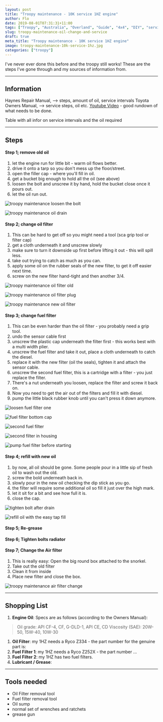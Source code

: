 ```yaml
---
layout: post
title: "Troopy maintenance - 10K service 1HZ engine"
author: Flo
date: 2019-08-01T07:31:31+11:00
tags: ["Troopy", "Australia", "Overland", "Guide", "4x4", "DIY", "service", "oil"]
slug: troopy-maintenance-oil-change-and-service
draft: true
meta_title: "Troopy maintenance - 10K service 1HZ engine"
image: troopy-maintenance-10k-service-1hz.jpg
categories: ["troopy"]
---
```


I've never ever done this before and the troopy still works! These are the steps I've gone through and my sources of information from.<!-- end -->

---

## Information

Haynes Repair Manual,
--> steps, amount of oil, service intervals
Toyota Owners Manual,
--> service steps, oil etc.
[Youtube Video](https://www.youtube.com/watch?v=komGJ7Sirbs) - good rundown of what needs to be done.

Table with all infor on service intervals and the oil required

---

## Steps

#### Step 1; remove old oil

1. let the engine run for little bit - warm oil flows better.
2. drive it onto a tarp so you don't mess up the floor/street.
3. open the filler cap - where you'll fill in oil.
4. get a bucket big enough to hold all the oil (see above)
5. loosen the bolt and unscrew it by hand, hold the bucket close once it pours out.
6. let the oil run out.

![troopy maintenance loosen the bolt](./troopy-maintenance-drain-oil-bolt.jpg)

![troopy maintenance oil drain](./troopy-maintenance-oil-draining-bucket.jpg)

#### Step 2; change oil filter

1. This can be hard to get off so you might need a tool (sca grip tool or filter cap)
2. get a cloth underneath it and unscrew slowly
3. make sure to turn it downside up first before lifting it out - this will spill less.
4. take out trying to catch as much as you can.
5. apply some oil on the rubber seals of the new filter, to get it off easier next time.
6. screw on the new filter hand-tight and then another 3/4.

![troopy maintenance oil filter old](./troopy-maintenance-1hz-oil-filter.jpg)

![troopy maintenance oil filter plug](./troopy-maintenance-oil-filter-plug.jpg)

![troopy maintenance new oil filter](./troopy-maintenance-new-oil-filter.jpg)

#### Step 3; change fuel filter

1. This can be even harder than the oil filter - you probably need a grip tool.
2. undo the sensor cable first
3. unscrew the plastic cap underneath the filter first - this works best with a multi width plier.
4. unscrew the fuel filter and take it out, place a cloth underneath to catch the diesel.
5. replace it with the new filter (oil the seals), tighten it and attach the sensor cable.
6. unscrew the second fuel filter, this is a cartridge with a filter - you just replace the filter.
7. There's a nut underneath you loosen, replace the filter and screw it back on.
8. Now you need to get the air out of the filters and fill it with diesel.
9. pump the little black rubber knob until you can't press it down anymore.

![loosen fuel filter one](./troopy-maintenance-remove-fuel-filter-one.jpg)

![fuel filter bottom cap](./troopy-maintenance-fuel-filter-bottom-cap.jpg)

![second fuel filter](./troopy-maintenance-fuel-filter-2.jpg)

![second filter in housing](./troopy-maintenance-second-filter-in-housing.jpg)

![pump fuel filter before starting](./troopy-maintenance-pump-fuel-filter-before-starting.jpg)

#### Step 4; refill with new oil

1. by now, all oil should be gone. Some people pour in a little sip of fresh oil to wash out the old.
2. screw the bold underneath back in.
3. slowly pour in the new oil checking the dip stick as you go.
4. the filter will require some additional oil so fill it just over the high mark.
5. let it sit for a bit and see how full it is.
6. close the cap.

![tighten bolt after drain](./troopy-maintenance-tighten-bolt-after-drain.jpg)

![refill oil with the easy tap fill](./troopy-maintenance-oil-fill-tap.jpg)

#### Step 5; Re-grease

#### Step 6; Tighten bolts radiator

#### Step 7; Change the Air filter

1. This is really easy: Open the big round box attached to the snorkel.
2. Take out the old filter
3. Clean it from inside
4. Place new filter and close the box.

![troopy maintenance air filter change](./troopy-maintenance-air-filter.jpg)

---

## Shopping List

1. **Engine Oil**: Specs are as follows (according to the Owners Manual):
> Oil grade: API CF-4, CF, G-DLD-1, API CE, CD
> Viscosity (SAE): 20W-50, 15W-40, 10W-30
1. **Oil Filter**: my 1HZ needs a Ryco Z334 - the part number for the genuine part is:
2. **Fuel Filter 1**: my 1HZ needs a Ryco Z252X - the part number ... 
3. **Fuel Filter 2**: my 1HZ has two fuel filters.
4. **Lubricant / Grease**:

---

## Tools needed

* Oil Filter removal tool
* Fuel filter removal tool
* Oil sump
* normal set of wrenches and ratchets
* grease gun
